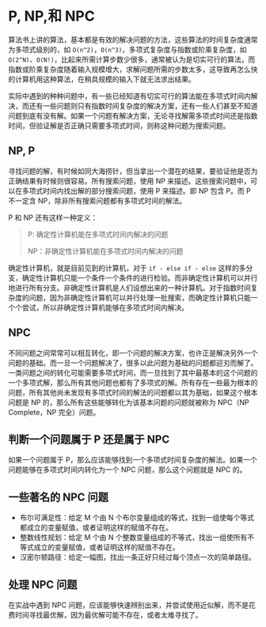 # P, NP,和 NPC


算法书上讲的算法，基本都是有效的解决问题的方法，这些算法的时间复杂度通常为多项式级别的，如 `O(n^2)`，`O(n^3)`，多项式复杂度与指数或阶乘复杂度，如 `O(2^N)`、`O(N!)`，比起来所需计算步数少很多，通常被认为是切实可行的算法，而指数或阶乘复杂度随着输入规模增大，求解问题所需的步数太多，这导致再怎么快的计算机用这种算法，在稍具规模的输入下就无法求出结果。

实际中遇到的种种问题中，有一些已经知道有切实可行的算法能在多项式时间内解决，而还有一些问题则只有指数时间复杂度的解决方案，还有一些人们甚至不知道问题到底有没有解。如果一个问题有解决方案，无论寻找解需多项式时间还是指数时间，但验证解是否正确只需要多项式时间，则称这种问题为搜索问题。

## NP, P

寻找问题的解，有时候如同大海捞针，但当拿出一个潜在的结果，要验证他是否为正确结果有时候则很容易。所有搜索问题，使用 NP 来描述。这些搜索问题中，可以在多项式时间内找出解的部分搜索问题，使用 P 来描述。即 NP 包含 P。而 P 不一定含 NP，除非所有搜索问题都有多项式时间的解法。


P 和 NP 还有这样一种定义：

> P: 确定性计算机能在多项式时间内解决的问题
>
> NP：非确定性计算机能在多项式时间内解决的问题

确定性计算机，就是目前见到的计算机，对于 `if - else if - else` 这样的多分支，确定性计算机只能一个条件一个条件的进行检验。而非确定性计算机可以并行地进行所有分支。非确定性计算机是人们设想出来的一种计算机。对于指数时间复杂度的问题，因为非确定性计算机可以并行处理一批搜索，而确定性计算机只能一个个尝试，所以非确定性计算机能够在多项式时间内解决。

## NPC

不同问题之间常常可以相互转化，即一个问题的解决方案，也许正是解决另外一个问题的基础。而一旦一个问题解决了，很多以此问题为基础的问题都迎刃而解了。一类问题之间的转化可能需要多项式时间，而一旦找到了其中最基本的这个问题的一个多项式解，那么所有其他问题也都有了多项式的解。所有存在一些最为根本的问题，所有其他尚未发现有多项式时间的解法的问题都以其为基础，如果这个根本问题是 NP 的，那么所有这些能够转化为该基本问题的问题就被称为 NPC（NP Complete，NP 完全）问题。

## 判断一个问题属于 P 还是属于 NPC

如果一个问题属于 P，那么应该能够找到一个多项式时间复杂度的解法。如果一个问题能够在多项式时间内转化为一个 NPC 问题，那么这个问题就是 NPC 的。

## 一些著名的 NPC 问题

- 布尔可满足性：给定 M 个由 N 个布尔变量组成的等式，找到一组使每个等式都成立的变量赋值，或者证明这样的赋值不存在。
- 整数线性规划：给定 M 个由 N 个整数变量组成的不等式，找出一组使所有不等式成立的变量赋值，或者证明这样的赋值不存在。
- 汉密尔顿路径：给定一幅图，找出一条正好只经过每个顶点一次的简单路径。

## 处理 NPC 问题

在实战中遇到 NPC 问题，应该能够快速辨别出来，并尝试使用近似解，而不是花费时间寻找最优解，因为最优解可能不存在，或者太难寻找了。

